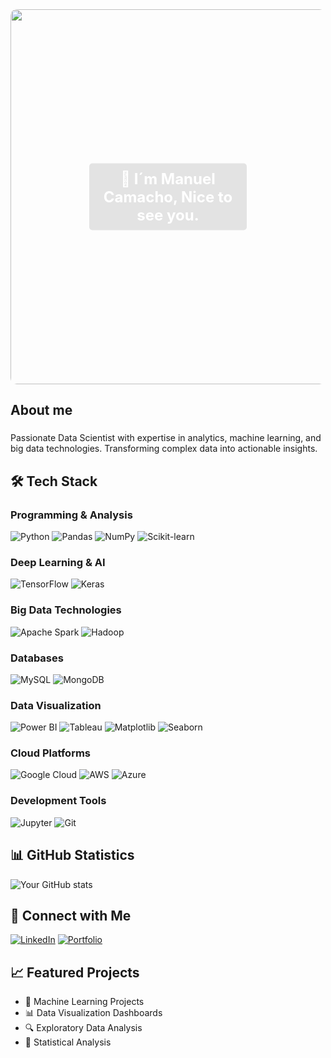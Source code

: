 <div align="center" style="position: relative;">
  <!-- GIF Background -->
  <img src="https://media0.giphy.com/media/v1.Y2lkPTc5MGI3NjExaGM1ZWpxbWswNzR4Mjl3ZzQweTN6YmwzNXh0anUxaGVkMDh1dXl3NSZlcD12MV9pbnRlcm5hbF9naWZfYnlfaWQmY3Q9Zw/doXBzUFJRxpaUbuaqz/giphy.webp" 
       width="600" 
       style="border-radius: 10px;"/>
  
  <!-- Text Overlay -->
  <div style="position: absolute; 
              top: 50%; 
              left: 50%; 
              transform: translate(-50%, -50%); 
              background-color: rgba(0, 0, 0, 0.1); 
              padding: 10px; 
              border-radius: 5px;">
    <h1 style="color: white; 
               margin: 0; 
               font-size: 24px; 
               text-align: center;">
      🔬 I´m Manuel Camacho, Nice to see you.
    </h1>
  </div>
</div>


<h2 align="left">About me</h2>

###

<p align="left">Passionate Data Scientist with expertise in analytics, machine learning, and big data technologies. Transforming complex data into actionable insights.</p>


## 🛠️ Tech Stack

### Programming & Analysis
![Python](https://img.shields.io/badge/Python-3776AB?style=flat&logo=python&logoColor=white)
![Pandas](https://img.shields.io/badge/Pandas-150458?style=flat&logo=pandas&logoColor=white)
![NumPy](https://img.shields.io/badge/NumPy-013243?style=flat&logo=numpy&logoColor=white)
![Scikit-learn](https://img.shields.io/badge/Scikit--learn-F7931E?style=flat&logo=scikit-learn&logoColor=white)
 
### Deep Learning & AI
![TensorFlow](https://img.shields.io/badge/TensorFlow-FF6F00?style=flat&logo=tensorflow&logoColor=white)
![Keras](https://img.shields.io/badge/Keras-D00000?style=flat&logo=keras&logoColor=white)


### Big Data Technologies
![Apache Spark](https://img.shields.io/badge/Apache%20Spark-E25A1C?style=flat&logo=apache-spark&logoColor=white)
![Hadoop](https://img.shields.io/badge/Hadoop-66CCFF?style=flat&logo=apache-hadoop&logoColor=black)

### Databases
![MySQL](https://img.shields.io/badge/MySQL-4479A1?style=flat&logo=mysql&logoColor=white)
![MongoDB](https://img.shields.io/badge/MongoDB-47A248?style=flat&logo=mongodb&logoColor=white)


### Data Visualization
![Power BI](https://img.shields.io/badge/Power%20BI-F2C811?style=flat&logo=power-bi&logoColor=black)
![Tableau](https://img.shields.io/badge/Tableau-E97627?style=flat&logo=tableau&logoColor=white)
![Matplotlib](https://img.shields.io/badge/Matplotlib-11557c?style=flat)
![Seaborn](https://img.shields.io/badge/Seaborn-3776AB?style=flat)

### Cloud Platforms
![Google Cloud](https://img.shields.io/badge/Google%20Cloud-4285F4?style=flat&logo=google-cloud&logoColor=white)
![AWS](https://img.shields.io/badge/AWS-232F3E?style=flat&logo=amazon-aws&logoColor=white)
![Azure](https://img.shields.io/badge/Azure-0089D6?style=flat&logo=microsoft-azure&logoColor=white)

### Development Tools
![Jupyter](https://img.shields.io/badge/Jupyter-F37626?style=flat&logo=jupyter&logoColor=white)
![Git](https://img.shields.io/badge/Git-F05032?style=flat&logo=git&logoColor=white)

## 📊 GitHub Statistics
![Your GitHub stats](https://github-readme-stats.vercel.app/api?username=yourusername&show_icons=true&theme=radical)

## 🔗 Connect with Me
[![LinkedIn](https://img.shields.io/badge/LinkedIn-0077B5?style=flat&logo=linkedin&logoColor=white)](https://linkedin.com/in/yourusername)
[![Portfolio](https://img.shields.io/badge/Portfolio-000000?style=flat&logo=About.me&logoColor=white)](https://yourportfolio.com)

## 📈 Featured Projects
- 🤖 Machine Learning Projects
- 📊 Data Visualization Dashboards
- 🔍 Exploratory Data Analysis
- 🧮 Statistical Analysis
###




<!--
**Many871027/Many871027** is a ✨ _special_ ✨ repository because its `README.md` (this file) appears on your GitHub profile.

Here are some ideas to get you started:

- 🔭 I’m currently working on ...
- 🌱 I’m currently learning ...
- 👯 I’m looking to collaborate on ...
- 🤔 I’m looking for help with ...
- 💬 Ask me about ...
- 📫 How to reach me: ...
- 😄 Pronouns: ...
- ⚡ Fun fact: ...
-->
